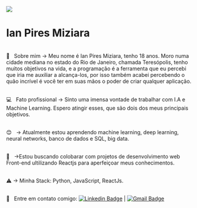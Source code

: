 <img width="auto" src="https://encrypted-tbn0.gstatic.com/images?q=tbn%3AANd9GcTbS93qFWuLhr6wo7tEszLp3ylWnSSE8iHGQA&usqp=CAU">

# Ian Pires Miziara

<br/>:purple_heart: &nbsp; Sobre mim -> Meu nome é Ian Pires Miziara, tenho 18 anos. Moro numa cidade mediana no estado do Rio de Janeiro, chamada Teresópolis, tenho muitos objetivos na vida, e a programação é a ferramenta que eu percebi que iria me auxiliar a alcança-los, por isso também acabei percebendo o quão incrível é você ter em suas mãos o poder de criar qualquer aplicação.

<br/>:computer: &nbsp; Fato profissional -> Sinto uma imensa vontade de trabalhar com I.A e Machine Learning. Espero atingir esses, que são dois dos meus principais objetivos. 

<br/>:blush: &nbsp; -> Atualmente estou aprendendo machine learning, deep learning, neural networks, banco de dados e SQL, big data.

<br/>💬  &nbsp; ->Estou buscando colobarar com projetos de desenvolvimento web Front-end ultilizando Reactjs para aperfeiçoar meus conhecimentos.

<br/>⚠ -> Minha Stack: Python, JavaScript, ReactJs.

<br/> :email: &nbsp; Entre em contato comigo: [![Linkedin Badge](https://img.shields.io/badge/-IanMiziara-blue?style=flat-square&logo=Linkedin&logoColor=white&link=https://www.linkedin.com/in/ianMiziara/)](https://www.linkedin.com/in/ianMiziara/) 
| 
[![Gmail Badge](https://img.shields.io/badge/-ipmiziara@gmail.com-c14438?style=flat-square&logo=Gmail&logoColor=white&link=mailto:ipmiziara@gmail.com)](mailto:ipmiziara@gmail.com)
